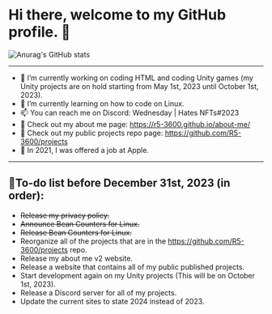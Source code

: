 # Hi there, welcome to my GitHub profile. 👋




![Anurag's GitHub stats](https://github-stat-counter-oumzqstgg-r5-3600.vercel.app/api?username=R5-3600&include_all_commits=true&count_private=true&show_icons=true&theme=transparent)




__________________________________________________________________________________________________________________________________________________________




- 🔭 I’m currently working on coding HTML and coding Unity games (my Unity projects are on hold starting from May 1st, 2023 until October 1st, 2023).
- 🌱 I’m currently learning on how to code on Linux.
- 📫 You can reach me on Discord: Wednesday | Hates NFTs#2023
- 🔗 Check out my about me page: https://r5-3600.github.io/about-me/
- 🔗 Check out my public projects repo page: https://github.com/R5-3600/projects
- 🍎 In 2021, I was offered a job at Apple.




__________________________________________________________________________________________________________________________________________________________




## 📝To-do list before December 31st, 2023 (in order):
- ~~Release my privacy policy.~~
- ~~Announce Bean Counters for Linux.~~
- ~~Release Bean Counters for Linux.~~
- Reorganize all of the projects that are in the https://github.com/R5-3600/projects repo.
- Release my about me v2 website.
- Release a website that contains all of my public published projects.
- Start development again on my Unity projects (This will be on October 1st, 2023).
- Release a Discord server for all of my projects.
- Update the current sites to state 2024 instead of 2023.


